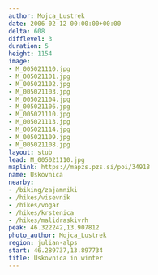 ```yaml
---
author: Mojca_Lustrek
date: 2006-02-12 00:00:00+00:00
delta: 608
difflevel: 3
duration: 5
height: 1154
image:
- M_005021110.jpg
- M_005021101.jpg
- M_005021102.jpg
- M_005021103.jpg
- M_005021104.jpg
- M_005021106.jpg
- M_005021110.jpg
- M_005021113.jpg
- M_005021114.jpg
- M_005021109.jpg
- M_005021108.jpg
layout: stub
lead: M_005021110.jpg
maplink: https://mapzs.pzs.si/poi/34918
name: Uskovnica
nearby:
- /biking/zajamniki
- /hikes/visevnik
- /hikes/vogar
- /hikes/krstenica
- /hikes/malidraskivrh
peak: 46.322242,13.907812
photo_author: Mojca_Lustrek
region: julian-alps
start: 46.289737,13.897734
title: Uskovnica in winter
---
```

